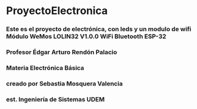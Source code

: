 # ProyectoElectronica
### Este es el proyecto de electrónica, con leds y un modulo de wifi Módulo WeMos LOLIN32 V1.0.0 WiFi Bluetooth ESP-32

### Profesor Édgar Arturo Rendón Palacio
### Materia Electrónica Básica

### creado por Sebastia Mosquera Valencia
### est. Ingeniería de Sistemas UDEM
